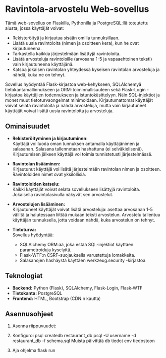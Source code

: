 # Ravintola-arvostelu Web-sovellus

Tämä web-sovellus on Flaskilla, Pythonilla ja PostgreSQL:llä toteutettu alusta, jossa käyttäjät voivat:

- Rekisteröityä ja kirjautua sisään omilla tunnuksillaan.
- Lisätä uusia ravintoloita (nimen ja osoitteen kera), kun he ovat kirjautuneena.
- Tarkastella kaikkia järjestelmään lisättyjä ravintoloita.
- Lisätä arvosteluja ravintoloille (arvosana 1-5 ja vapaaehtoinen teksti) vain kirjautuneena käyttäjänä.
- Katsoa jokaisen ravintolan yhteydessä kyseisen ravintolan arvosteluja ja nähdä, kuka ne on tehnyt.

Sovellus hyödyntää Flask-kirjastoa web-kehykseen, SQLAlchemyä tietokantamallinnukseen ja ORM-toiminnallisuuteen sekä Flask-Login -kirjastoa käyttäjien todennukseen ja istuntokäsittelyyn. Näin SQL-injektiot ja monet muut tietoturvaongelmat minimoidaan. Kirjautumattomat käyttäjät voivat selata ravintoloita ja nähdä arvosteluja, mutta vain kirjautuneet käyttäjät voivat lisätä uusia ravintoloita ja arvosteluja.

## Ominaisuudet

- **Rekisteröityminen ja kirjautuminen:**  
  Käyttäjä voi luoda oman tunnuksen antamalla käyttäjänimen ja salasanan. Salasana tallennetaan hashattuna (ei selväkielisenä). Kirjautumisen jälkeen käyttäjä voi toimia tunnistetusti järjestelmässä.

- **Ravintolan lisääminen:**  
  Kirjautunut käyttäjä voi lisätä järjestelmään ravintolan nimen ja osoitteen. Ravintoloiden nimet ovat yksilöllisiä.

- **Ravintoloiden katselu:**  
  Kaikki käyttäjät voivat selata sovellukseen lisättyjä ravintoloita. Jokaisella ravintolasivulla näkyvät sen arvostelut.

- **Arvostelujen lisääminen:**  
  Kirjautuneet käyttäjät voivat lisätä arvosteluja: asettaa arvosanan 1-5 väliltä ja halutessaan liittää mukaan teksti arvostelun. Arvostelu tallentuu käyttäjän tunnuksella, jotta voidaan nähdä, kuka arvostelun on tehnyt.

- **Tietoturva:**  
  Sovellus hyödyntää:
  - SQLAlchemy ORM:ää, joka estää SQL-injektiot käyttäen parametroiduja kyselyitä.
  - Flask-WTF:n CSRF-suojauksella varustettuja lomakkeita.
  - Salasanojen hashäystä käyttäen werkzeug.security -kirjastoa.

## Teknologiat

- **Backend:** Python (Flask), SQLAlchemy, Flask-Login, Flask-WTF
- **Tietokanta:** PostgreSQL
- **Frontend:** HTML, Bootstrap (CDN:n kautta)

## Asennusohjeet

1. Asenna riippuvuudet:

2. Konfiguroi psql
createdb restaurant_db
psql -U username -d restaurant_db -f schema.sql
Muista päivittää db tiedot env tiedostoon

3. Aja ohjelma
   flask run

